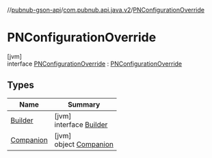 //[pubnub-gson-api](../../../index.md)/[com.pubnub.api.java.v2](../index.md)/[PNConfigurationOverride](index.md)

# PNConfigurationOverride

[jvm]\
interface [PNConfigurationOverride](index.md) : [PNConfigurationOverride](../../../../../pubnub-kotlin/pubnub-kotlin-api/pubnub-kotlin-api/com.pubnub.api.v2/-p-n-configuration-override/index.md)

## Types

| Name | Summary |
|---|---|
| [Builder](-builder/index.md) | [jvm]<br>interface [Builder](-builder/index.md) |
| [Companion](-companion/index.md) | [jvm]<br>object [Companion](-companion/index.md) |

